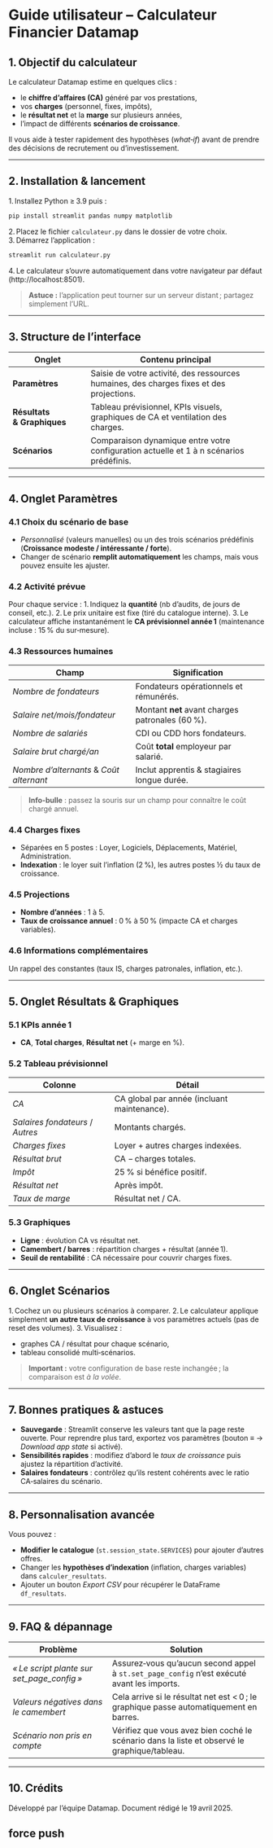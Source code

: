 # Guide utilisateur – Calculateur Financier Datamap

## 1. Objectif du calculateur
Le calculateur Datamap estime en quelques clics :
- le **chiffre d’affaires (CA)** généré par vos prestations,
- vos **charges** (personnel, fixes, impôts),
- le **résultat net** et la **marge** sur plusieurs années,
- l’impact de différents **scénarios de croissance**.

Il vous aide à tester rapidement des hypothèses (*what‑if*) avant de prendre des décisions de recrutement ou d’investissement.

---

## 2. Installation & lancement
1. Installez Python ≥ 3.9 puis :
```bash
pip install streamlit pandas numpy matplotlib
```
2. Placez le fichier `calculateur.py` dans le dossier de votre choix.
3. Démarrez l’application :
```bash
streamlit run calculateur.py
```
4. Le calculateur s’ouvre automatiquement dans votre navigateur par défaut (http://localhost:8501).

> **Astuce :** l’application peut tourner sur un serveur distant ; partagez simplement l’URL.

---

## 3. Structure de l’interface
| Onglet | Contenu principal |
|--------|------------------|
| **Paramètres** | Saisie de votre activité, des ressources humaines, des charges fixes et des projections. |
| **Résultats & Graphiques** | Tableau prévisionnel, KPIs visuels, graphiques de CA et ventilation des charges. |
| **Scénarios** | Comparaison dynamique entre votre configuration actuelle et 1 à n scénarios prédéfinis. |

---

## 4. Onglet **Paramètres**
### 4.1 Choix du scénario de base
- *Personnalisé* (valeurs manuelles) ou un des trois scénarios prédéfinis (**Croissance modeste / intéressante / forte**).
- Changer de scénario **remplit automatiquement** les champs, mais vous pouvez ensuite les ajuster.

### 4.2 Activité prévue
Pour chaque service :
1. Indiquez la **quantité** (nb d’audits, de jours de conseil, etc.).
2. Le prix unitaire est fixe (tiré du catalogue interne).
3. Le calculateur affiche instantanément le **CA prévisionnel année 1** (maintenance incluse : 15 % du sur‑mesure).

### 4.3 Ressources humaines
| Champ | Signification |
|-------|--------------|
| *Nombre de fondateurs* | Fondateurs opérationnels et rémunérés. |
| *Salaire net/mois/fondateur* | Montant **net** avant charges patronales (60 %). |
| *Nombre de salariés* | CDI ou CDD hors fondateurs. |
| *Salaire brut chargé/an* | Coût **total** employeur par salarié. |
| *Nombre d’alternants* & *Coût alternant* | Inclut apprentis & stagiaires longue durée. |

> **Info‑bulle** : passez la souris sur un champ pour connaître le coût chargé annuel.

### 4.4 Charges fixes
- Séparées en 5 postes : Loyer, Logiciels, Déplacements, Matériel, Administration.
- **Indexation** : le loyer suit l’inflation (2 %), les autres postes ½ du taux de croissance.

### 4.5 Projections
- **Nombre d’années** : 1 à 5.
- **Taux de croissance annuel** : 0 % à 50 % (impacte CA et charges variables).

### 4.6 Informations complémentaires
Un rappel des constantes (taux IS, charges patronales, inflation, etc.).

---

## 5. Onglet **Résultats & Graphiques**
### 5.1 KPIs année 1
- **CA**, **Total charges**, **Résultat net** (+ marge en %).

### 5.2 Tableau prévisionnel
| Colonne | Détail |
|---------|--------|
| *CA* | CA global par année (incluant maintenance). |
| *Salaires fondateurs* / *Autres* | Montants chargés. |
| *Charges fixes* | Loyer + autres charges indexées. |
| *Résultat brut* | CA − charges totales. |
| *Impôt* | 25 % si bénéfice positif. |
| *Résultat net* | Après impôt. |
| *Taux de marge* | Résultat net / CA. |

### 5.3 Graphiques
- **Ligne** : évolution CA vs résultat net.
- **Camembert / barres** : répartition charges + résultat (année 1).
- **Seuil de rentabilité** : CA nécessaire pour couvrir charges fixes.

---

## 6. Onglet **Scénarios**
1. Cochez un ou plusieurs scénarios à comparer.
2. Le calculateur applique simplement **un autre taux de croissance** à vos paramètres actuels (pas de reset des volumes).
3. Visualisez :
   - graphes CA / résultat pour chaque scénario,
   - tableau consolidé multi‑scénarios.

> **Important :** votre configuration de base reste inchangée ; la comparaison est *à la volée*.

---

## 7. Bonnes pratiques & astuces
- **Sauvegarde** : Streamlit conserve les valeurs tant que la page reste ouverte. Pour reprendre plus tard, exportez vos paramètres (bouton ≡ → *Download app state* si activé).
- **Sensibilités rapides** : modifiez d’abord le *taux de croissance* puis ajustez la répartition d’activité.
- **Salaires fondateurs** : contrôlez qu’ils restent cohérents avec le ratio CA‑salaires du scénario.

---

## 8. Personnalisation avancée
Vous pouvez :
- **Modifier le catalogue** (`st.session_state.SERVICES`) pour ajouter d’autres offres.
- Changer les **hypothèses d’indexation** (inflation, charges variables) dans `calculer_resultats`.
- Ajouter un bouton *Export CSV* pour récupérer le DataFrame `df_resultats`.

---

## 9. FAQ & dépannage
| Problème | Solution |
|----------|----------|
| *« Le script plante sur set_page_config »* | Assurez‑vous qu’aucun second appel à `st.set_page_config` n’est exécuté avant les imports. |
| *Valeurs négatives dans le camembert* | Cela arrive si le résultat net est < 0 ; le graphique passe automatiquement en barres. |
| *Scénario non pris en compte* | Vérifiez que vous avez bien coché le scénario dans la liste et observé le graphique/​tableau. |

---

## 10. Crédits
Développé par l’équipe Datamap. Document rédigé le 19 avril 2025.

## force push
